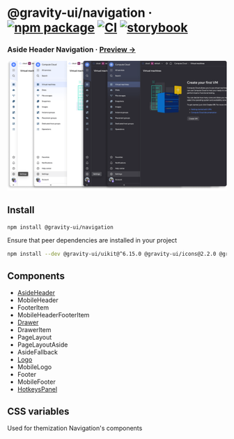 # @gravity-ui/navigation &middot; [![npm package](https://img.shields.io/npm/v/@gravity-ui/navigation)](https://www.npmjs.com/package/@gravity-ui/navigation) [![CI](https://img.shields.io/github/actions/workflow/status/gravity-ui/navigation/.github/workflows/ci.yml?branch=main&label=CI&logo=github)](https://github.com/gravity-ui/navigation/actions/workflows/ci.yml?query=branch:main) [![storybook](https://img.shields.io/badge/Storybook-deployed-ff4685)](https://preview.yandexcloud.dev/navigation/)

### Aside Header Navigation &middot; [Preview →](https://preview.yandexcloud.dev/navigation/)

![](docs/images/showcase.png)

## Install

```bash
npm install @gravity-ui/navigation
```

Ensure that peer dependencies are installed in your project

```bash
npm install --dev @gravity-ui/uikit@^6.15.0 @gravity-ui/icons@2.2.0 @gravity-ui/components@3.0.0 @bem-react/classname@1.6.0 react@^18.0.0 react-dom@18.0.0
```

## Components

- [AsideHeader](https://github.com/gravity-ui/navigation/tree/main/src/components/AsideHeader/README.md)
- MobileHeader
- FooterItem
- MobileHeaderFooterItem
- [Drawer](https://github.com/gravity-ui/navigation/tree/main/src/components/Drawer/README.md)
- DrawerItem
- PageLayout
- PageLayoutAside
- AsideFallback
- [Logo](https://github.com/gravity-ui/navigation/tree/main/src/components/Logo/Readme.md)
- MobileLogo
- Footer
- MobileFooter
- [HotkeysPanel](https://github.com/gravity-ui/navigation/tree/main/src/components/HotkeysPanel/README.md)

## CSS variables

Used for themization Navigation's components
